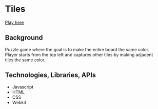 # Tiles

[Play here](https://b-chai.github.io/tiles/)

## Background

Puzzle game where the goal is to make the entire board the same color. Player starts from the top left and captures other tiles by making adjacent tiles the same color. 
    
## Technologies, Libraries, APIs
- Javascript
- HTML
- CSS
- Webkit
